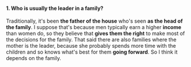 #### 1. Who is usually the leader in a family?
Traditionally, it's been **the father of the house** who's seen **as the head of the family**. I suppose that's because men typically earn a higher **income** than women do, so they believe that **gives them the right** to make most of the decisions for the family. That said there are also families where the mother is the leader, because she probably spends more time with the children and so knows what's best for them **going forward**. So I think it depends on the family.